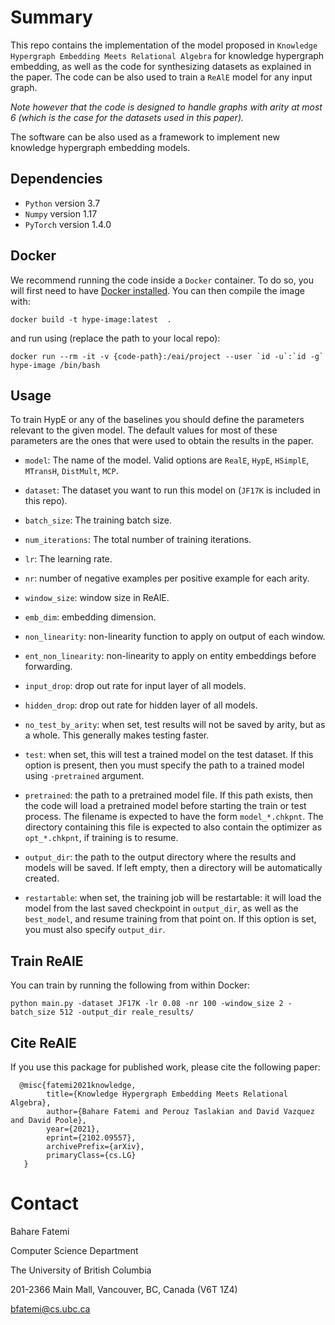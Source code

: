 
Summary
=======

This repo contains the implementation of the model proposed in `Knowledge Hypergraph Embedding Meets Relational Algebra` for knowledge hypergraph embedding, as well as the code for synthesizing datasets as explained in the paper. 
The code can be also used to train a `ReAlE` model for any input graph. 


_Note however that the code is designed to handle graphs with arity at most 6 (which is the case for the datasets used in this paper)._

The software can be also used as a framework to implement new knowledge hypergraph embedding models.

## Dependencies

* `Python` version 3.7
* `Numpy` version 1.17
* `PyTorch` version 1.4.0

## Docker
We recommend running the code inside a `Docker` container. 
To do so, you will first need to have [Docker installed](https://docs.docker.com/).
You can then compile the image with:
```console
docker build -t hype-image:latest  .
```

and run using (replace the path to your local repo):
```console
docker run --rm -it -v {code-path}:/eai/project --user `id -u`:`id -g` hype-image /bin/bash
```

## Usage

To train HypE or any of the baselines you should define the parameters relevant to the given model.
The default values for most of these parameters are the ones that were used to obtain the results in the paper.

- `model`: The name of the model. Valid options are `RealE`, `HypE`, `HSimplE`, `MTransH`, `DistMult`, `MCP`.

- `dataset`: The dataset you want to run this model on (`JF17K` is included in this repo).

- `batch_size`: The training batch size.

- `num_iterations`: The total number of training iterations.

- `lr`: The learning rate.

- `nr`: number of negative examples per positive example for each arity.

- `window_size`: window size in ReAlE.

- `emb_dim`: embedding dimension.

- `non_linearity`: non-linearity function to apply on output of each window.

- `ent_non_linearity`: non-linearity to apply on entity embeddings before forwarding.

- `input_drop`: drop out rate for input layer of all models.

- `hidden_drop`: drop out rate for hidden layer of all models.

- `no_test_by_arity`: when set, test results will not be saved by arity, but as a whole. This generally makes testing faster. 

- `test`: when set, this will test a trained model on the test dataset. If this option is present, then you must specify the path to a trained model using `-pretrained` argument.

- `pretrained`: the path to a pretrained model file. If this path exists, then the code will load a pretrained model before starting the train or test process.
The filename is expected to have the form `model_*.chkpnt`. The directory containing this file is expected to also contain the optimizer as `opt_*.chkpnt`, if training is to resume. 

- `output_dir`: the path to the output directory where the results and models will be saved. If left empty, then a directory will be automatically created.

- `restartable`: when set, the training job will be restartable: it will load the model from the last saved checkpoint in `output_dir`, as well as the `best_model`, and resume training from that point on.
If this option is set, you must also specify `output_dir`.

## Train ReAlE
You can train by running the following from within Docker:

```console
python main.py -dataset JF17K -lr 0.08 -nr 100 -window_size 2 -batch_size 512 -output_dir reale_results/
```

## Cite ReAlE

If you use this package for published work, please cite the following paper:

      @misc{fatemi2021knowledge,
            title={Knowledge Hypergraph Embedding Meets Relational Algebra}, 
            author={Bahare Fatemi and Perouz Taslakian and David Vazquez and David Poole},
            year={2021},
            eprint={2102.09557},
            archivePrefix={arXiv},
            primaryClass={cs.LG}
       }

Contact
=======

Bahare Fatemi

Computer Science Department

The University of British Columbia

201-2366 Main Mall, Vancouver, BC, Canada (V6T 1Z4)  

<bfatemi@cs.ubc.ca>


